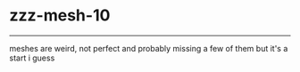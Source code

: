 # zzz-mesh-10
---
meshes are weird, not perfect and probably missing a few of them but it's a start i guess
